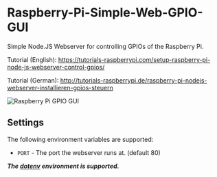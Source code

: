 # Raspberry-Pi-Simple-Web-GPIO-GUI
Simple Node.JS Webserver for controlling GPIOs of the Raspberry Pi.

Tutorial (English): https://tutorials-raspberrypi.com/setup-raspberry-pi-node-js-webserver-control-gpios/

Tutorial (German): http://tutorials-raspberrypi.de/raspberry-pi-nodejs-webserver-installieren-gpios-steuern

![Raspberry Pi GPIO GUI](./screenshot.png)

## Settings

The following environment variables are supported:

 - `PORT` - The port the webserver runs at. (default 80)

***The [dotenv](https://github.com/motdotla/dotenv) environment is supported.***
